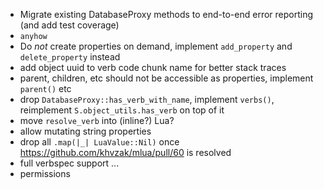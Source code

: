 * Migrate existing DatabaseProxy methods to end-to-end error reporting (and add test coverage)
* `anyhow`
* Do *not* create properties on demand, implement `add_property` and `delete_property` instead
* add object uuid to verb code chunk name for better stack traces
* parent, children, etc should not be accessible as properties, implement `parent()` etc
* drop `DatabaseProxy::has_verb_with_name`, implement `verbs()`, reimplement `S.object_utils.has_verb` on top of it
* move `resolve_verb` into (inline?) Lua?
* allow mutating string properties
* drop all `.map(|_| LuaValue::Nil)` once https://github.com/khvzak/mlua/pull/60 is resolved
* full verbspec support
...
* permissions